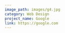 ```yaml
---
image_path: images/g4.jpg
category: Web Design
project_name: Google
link: https://google.com
---
```

